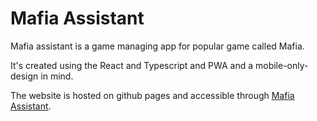 # Mafia Assistant

Mafia assistant is a game managing app for popular game called Mafia.

It's created using the React and Typescript and PWA and a mobile-only-design in mind.

The website is hosted on github pages and accessible through [Mafia Assistant](https://dinimad.github.io/Mafia-Assistant/).
